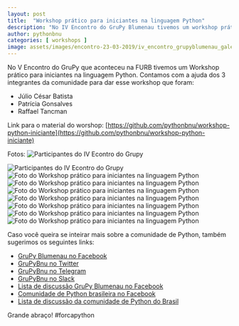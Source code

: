 ```yaml
---
layout: post
title:  "Workshop prático para iniciantes na linguagem Python"
description: "No IV Encontro do GruPy Blumenau tivemos um workshop prático para iniciantes na linguagem Python."
author: pythonbnu
categories: [ workshops ]
image: assets/images/encontro-23-03-2019/iv_encontro_grupyblumenau_galera_1.jpg
---
```



No V Encontro do GruPy que aconteceu na FURB tivemos um Workshop prático para iniciantes na linguagem Python. Contamos com a ajuda dos 3 integrantes da comunidade para dar esse workshop que foram:

- Júlio César Batista
- Patrícia Gonsalves
- Raffael Tancman

Link para o material do worshop: [https://github.com/pythonbnu/workshop-python-iniciante](https://github.com/pythonbnu/workshop-python-iniciante)

Fotos:
<img src="/assets/images/encontro-23-03-2019/iv_encontro_grupyblumenau_galera_1.jpg" alt="Participantes do IV Econtro do Grupy"/>

<img src="/assets/images/encontro-23-03-2019/iv_encontro_grupyblumenau_galera_2.jpg" alt="Participantes do IV Econtro do Grupy"/>

<img src="/assets/images/encontro-23-03-2019/iv_encontro_grupyblumenau_workshop_python_1.jpg" alt="Foto do Workshop prático para iniciantes na linguagem Python"/>

<img src="/assets/images/encontro-23-03-2019/iv_encontro_grupyblumenau_workshop_python_2.jpg" alt="Foto do Workshop prático para iniciantes na linguagem Python"/>

<img src="/assets/images/encontro-23-03-2019/iv_encontro_grupyblumenau_workshop_python_3.jpg" alt="Foto do Workshop prático para iniciantes na linguagem Python"/>

<img src="/assets/images/encontro-23-03-2019/iv_encontro_grupyblumenau_workshop_python_4.jpg" alt="Foto do Workshop prático para iniciantes na linguagem Python"/>

<img src="/assets/images/encontro-23-03-2019/iv_encontro_grupyblumenau_workshop_python_5.jpg" alt="Foto do Workshop prático para iniciantes na linguagem Python"/>

<img src="/assets/images/encontro-23-03-2019/iv_encontro_grupyblumenau_workshop_python_6.jpg" alt="Foto do Workshop prático para iniciantes na linguagem Python"/>

<img src="/assets/images/encontro-23-03-2019/iv_encontro_grupyblumenau_workshop_python_7.jpg" alt="Foto do Workshop prático para iniciantes na linguagem Python"/>

Caso você queira se inteirar mais sobre a comunidade de Python, também sugerimos os seguintes links:

<ul>
    <li><a href="https://www.facebook.com/pythonbnu/">GruPy Blumenau no Facebook</a></li>
    <li><a href="https://twitter.com/pythonbnu">GruPyBnu no Twitter</a></li>
    <li><a href="https://telegram.me/GruPyBnu">GruPyBnu no Telegram</a></li>
    <li><a href="https://hackerspaceblumenau.slack.com/messages/C6U70HXK4">GruPyBnu no Slack</a></li>
    <li><a href="https://www.facebook.com/groups/185266825299444/">Lista de discussão GruPy Blumenau no Facebook</a></li>
    <li><a href="https://www.facebook.com/groups/python.brasil/">Comunidade de Python brasileira no Facebook</a></li>
    <li><a href="https://groups.google.com/forum/#!forum/python-brasil">Lista de discussão da comunidade de Python do Brasil</a></li>
</ul>


Grande abraço!
#forcapython